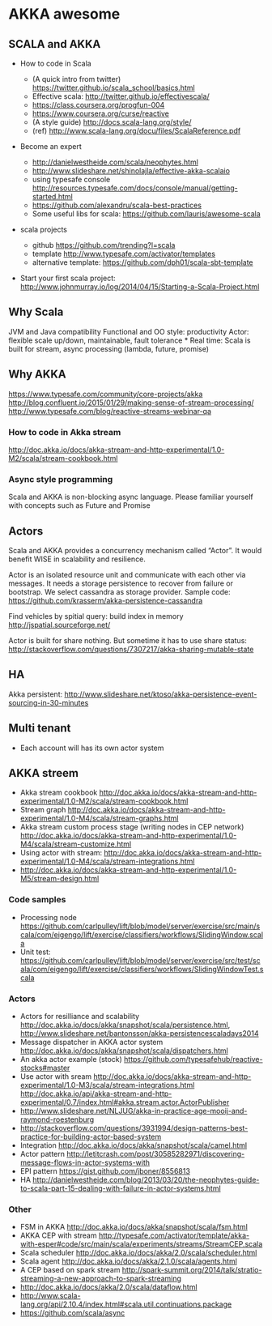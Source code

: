 # AKKA awesome

## SCALA and AKKA
* How to code in Scala
	* (A quick intro from twitter) https://twitter.github.io/scala_school/basics.html
    * Effective scala: http://twitter.github.io/effectivescala/
	* https://class.coursera.org/progfun-004
	* https://www.coursera.org/curse/reactive
	* (A style guide) http://docs.scala-lang.org/style/
	* (ref) http://www.scala-lang.org/docu/files/ScalaReference.pdf
* Become an expert
    * http://danielwestheide.com/scala/neophytes.html
    * http://www.slideshare.net/shinolajla/effective-akka-scalaio
    * using typesafe console http://resources.typesafe.com/docs/console/manual/getting-started.html
    * https://github.com/alexandru/scala-best-practices
    * Some useful libs for scala: https://github.com/lauris/awesome-scala

* scala projects 
    * github https://github.com/trending?l=scala
    * template http://www.typesafe.com/activator/templates 
    * alternative template: https://github.com/dph01/scala-sbt-template
* Start your first scala project: http://www.johnmurray.io/log/2014/04/15/Starting-a-Scala-Project.html

## Why Scala
JVM and Java compatibility 
Functional and OO style: productivity
Actor: flexible scale up/down, maintainable, fault tolerance *
Real time: Scala is built for stream, async processing (lambda, future, promise)

## Why AKKA 
https://www.typesafe.com/community/core-projects/akka
http://blog.confluent.io/2015/01/29/making-sense-of-stream-processing/
http://www.typesafe.com/blog/reactive-streams-webinar-qa

### How to code in Akka stream
http://doc.akka.io/docs/akka-stream-and-http-experimental/1.0-M2/scala/stream-cookbook.html

### Async style programming
Scala and AKKA is non-blocking async language. Please familiar yourself with concepts such as Future and Promise

## Actors

Scala and AKKA provides a concurrency mechanism called “Actor”. It would benefit WISE in scalability and  resilience. 

Actor is an isolated resource unit and communicate with each other via messages. It needs a storage persistence to recover from failure or bootstrap. We select cassandra as storage provider. Sample code: https://github.com/krasserm/akka-persistence-cassandra

Find vehicles by spitial query: build index in memory http://jspatial.sourceforge.net/

Actor is built for share nothing. But sometime it has to use share status: http://stackoverflow.com/questions/7307217/akka-sharing-mutable-state

## HA

Akka persistent: http://www.slideshare.net/ktoso/akka-persistence-event-sourcing-in-30-minutes

## Multi tenant
* Each account will has its own actor system

## AKKA streem

* Akka stream cookbook http://doc.akka.io/docs/akka-stream-and-http-experimental/1.0-M2/scala/stream-cookbook.html
* Stream graph http://doc.akka.io/docs/akka-stream-and-http-experimental/1.0-M4/scala/stream-graphs.html
* Akka stream custom process stage (writing nodes in CEP network) http://doc.akka.io/docs/akka-stream-and-http-experimental/1.0-M4/scala/stream-customize.html
* Using actor with stream: http://doc.akka.io/docs/akka-stream-and-http-experimental/1.0-M4/scala/stream-integrations.html
* http://doc.akka.io/docs/akka-stream-and-http-experimental/1.0-M5/stream-design.html

### Code samples

* Processing node https://github.com/carlpulley/lift/blob/model/server/exercise/src/main/scala/com/eigengo/lift/exercise/classifiers/workflows/SlidingWindow.scala
* Unit test: https://github.com/carlpulley/lift/blob/model/server/exercise/src/test/scala/com/eigengo/lift/exercise/classifiers/workflows/SlidingWindowTest.scala

### Actors

* Actors for resilliance and scalability http://doc.akka.io/docs/akka/snapshot/scala/persistence.html, http://www.slideshare.net/bantonsson/akka-persistencescaladays2014
* Message dispatcher in AKKA actor system http://doc.akka.io/docs/akka/snapshot/scala/dispatchers.html
* An akka actor example (stock) https://github.com/typesafehub/reactive-stocks#master
* Use actor with sream http://doc.akka.io/docs/akka-stream-and-http-experimental/1.0-M3/scala/stream-integrations.html http://doc.akka.io/api/akka-stream-and-http-experimental/0.7/index.html#akka.stream.actor.ActorPublisher
* http://www.slideshare.net/NLJUG/akka-in-practice-age-mooij-and-raymond-roestenburg
* http://stackoverflow.com/questions/3931994/design-patterns-best-practice-for-building-actor-based-system
* Integration http://doc.akka.io/docs/akka/snapshot/scala/camel.html
* Actor pattern http://letitcrash.com/post/30585282971/discovering-message-flows-in-actor-systems-with
* EPI pattern https://gist.github.com/jboner/8556813
* HA http://danielwestheide.com/blog/2013/03/20/the-neophytes-guide-to-scala-part-15-dealing-with-failure-in-actor-systems.html


### Other
* FSM in AKKA http://doc.akka.io/docs/akka/snapshot/scala/fsm.html
* AKKA CEP with stream http://typesafe.com/activator/template/akka-with-esper#code/src/main/scala/experiments/streams/StreamCEP.scala
* Scala scheduler http://doc.akka.io/docs/akka/2.0/scala/scheduler.html
* Scala agent http://doc.akka.io/docs/akka/2.1.0/scala/agents.html
* A CEP based on spark stream http://spark-summit.org/2014/talk/stratio-streaming-a-new-approach-to-spark-streaming
* http://doc.akka.io/docs/akka/2.0/scala/dataflow.html
* http://www.scala-lang.org/api/2.10.4/index.html#scala.util.continuations.package
* https://github.com/scala/async  
